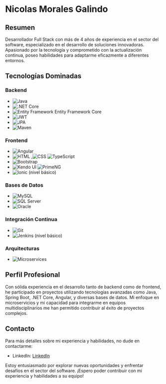 # Nicolas Morales Galindo

## Resumen

Desarrollador Full Stack con más de 4 años de experiencia en el sector del software, especializado en el desarrollo de soluciones innovadoras. Apasionado por la tecnología y comprometido con la actualización continua, poseo habilidades para adaptarme eficazmente a diferentes entornos.

## Tecnologías Dominadas

### Backend

- ![Java](https://img.shields.io/badge/Java-ED8B00?style=for-the-badge&logo=java&logoColor=white)
- ![.NET Core](https://img.shields.io/badge/.NET_Core-512BD4?style=for-the-badge&logo=dotnet&logoColor=white)
- ![Entity Framework](https://img.shields.io/badge/Entity_Framework-512BD4?style=for-the-badge&logo=csharp&logoColor=white) Entity Framework Core
- ![JWT](https://img.shields.io/badge/JWT-000000?style=for-the-badge&logo=json-web-tokens&logoColor=white) 
- ![JPA](https://img.shields.io/badge/JPA-59666C?style=for-the-badge&logo=hibernate&logoColor=white) 
- ![Maven](https://img.shields.io/badge/Maven-C71A36?style=for-the-badge&logo=apache-maven&logoColor=white) 

### Frontend

- ![Angular](https://img.shields.io/badge/Angular->10-DD0031?style=for-the-badge&logo=angular&logoColor=white)
- ![HTML](https://img.shields.io/badge/HTML5-E34F26?style=for-the-badge&logo=html5&logoColor=white) ,![CSS](https://img.shields.io/badge/CSS3-1572B6?style=for-the-badge&logo=css3&logoColor=white) ![TypeScript](https://img.shields.io/badge/TypeScript-007ACC?style=for-the-badge&logo=typescript&logoColor=white) 
- ![Bootstrap](https://img.shields.io/badge/Bootstrap-563D7C?style=for-the-badge&logo=bootstrap&logoColor=white) 
- ![Kendo UI](https://img.shields.io/badge/Kendo_UI-5BB0D5?style=for-the-badge&logo=kendoui&logoColor=white)  ![PrimeNG](https://img.shields.io/badge/PrimeNG-7699B7?style=for-the-badge&logo=primeng&logoColor=white) 
- ![Ionic](https://img.shields.io/badge/Ionic-3880FF?style=for-the-badge&logo=ionic&logoColor=white)  (nivel básico)

### Bases de Datos

- ![MySQL](https://img.shields.io/badge/MySQL-4479A1?style=for-the-badge&logo=mysql&logoColor=white) 
- ![SQL Server](https://img.shields.io/badge/SQL_Server-CC2927?style=for-the-badge&logo=microsoft-sql-server&logoColor=white) 
- ![Oracle](https://img.shields.io/badge/Oracle-F80000?style=for-the-badge&logo=oracle&logoColor=white) 

### Integración Continua

- ![Git](https://img.shields.io/badge/Git-F05032?style=for-the-badge&logo=git&logoColor=white) 
- ![Jenkins](https://img.shields.io/badge/Jenkins-D24939?style=for-the-badge&logo=jenkins&logoColor=white)  (nivel básico)

### Arquitecturas

- ![Microservices](https://img.shields.io/badge/Microservices-00599C?style=for-the-badge&logo=microservices&logoColor=white) 

## Perfil Profesional

Con sólida experiencia en el desarrollo tanto de backend como de frontend, he participado en proyectos utilizando tecnologías avanzadas como Java, Spring Boot, .NET Core, Angular, y diversas bases de datos. Mi enfoque en microservicios y mi capacidad para integrarme en equipos multidisciplinarios me han permitido contribuir al éxito de proyectos complejos.

## Contacto

Para más detalles sobre mi experiencia y habilidades, no dude en contactarme:

- LinkedIn: [LinkedIn](https://www.linkedin.com/in/nicolas-morales-galindo-4b5bbb175)

Estoy entusiasmado por explorar nuevas oportunidades y enfrentar desafíos en el sector del software. ¡Espero poder contribuir con mi experiencia y habilidades a su equipo!
